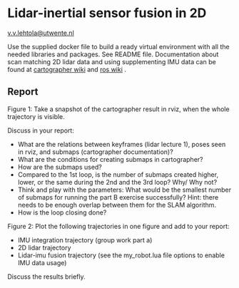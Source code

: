 # Lidar-inertial sensor fusion in 2D
v.v.lehtola@utwente.nl

Use the supplied docker file to build a ready virtual environment with all the needed libraries and packages. See README file. Documentation about scan matching 2D lidar data and using supplementing IMU data can be found at [cartographer wiki](http://wiki.ros.org/cartographer) 
and [ros wiki](http://wiki.ros.org/laser_scan_matcher) .

## Report

Figure 1: Take a snapshot of the cartographer result in rviz, when the whole trajectory is visible. 	

Discuss in your report:
-	What are the relations between keyframes (lidar lecture 1), poses seen in rviz, and submaps (cartographer documentation)?
-	What are the conditions for creating submaps in cartographer?
-	How are the submaps used?
-	Compared to the 1st loop, is the number of submaps created higher, lower, or the same during the 2nd and the 3rd loop? Why/ Why not?
-	Think and play with the parameters: What would be the smallest number of submaps for running the part B exercise successfully? Hint: there needs to be enough overlap between them for the SLAM algorithm.
-	How is the loop closing done?

Figure 2: Plot the following trajectories in one figure and add to your report:
-	IMU integration trajectory (group work part a)
-	2D lidar trajectory
-	Lidar-imu fusion trajectory (see the my_robot.lua file options to enable IMU data usage)

Discuss the results briefly.
